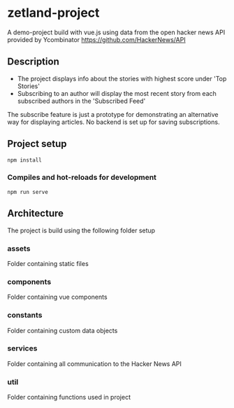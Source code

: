 # zetland-project

A demo-project build with vue.js using data from the open hacker news API provided by Ycombinator https://github.com/HackerNews/API

## Description
- The project displays info about the stories with highest score under 'Top Stories'
- Subscribing to an author will display the most recent story from each subscribed authors in the 'Subscribed Feed'

The subscribe feature is just a prototype for demonstrating an alternative way for displaying articles. No backend is set up for saving subscriptions.

## Project setup
```
npm install
```

### Compiles and hot-reloads for development
```
npm run serve
```

## Architecture
The project is build using the following folder setup

### assets
Folder containing static files

### components
Folder containing vue components

### constants
Folder containing custom data objects

### services
Folder containing all communication to the Hacker News API

### util
Folder containing functions used in project



